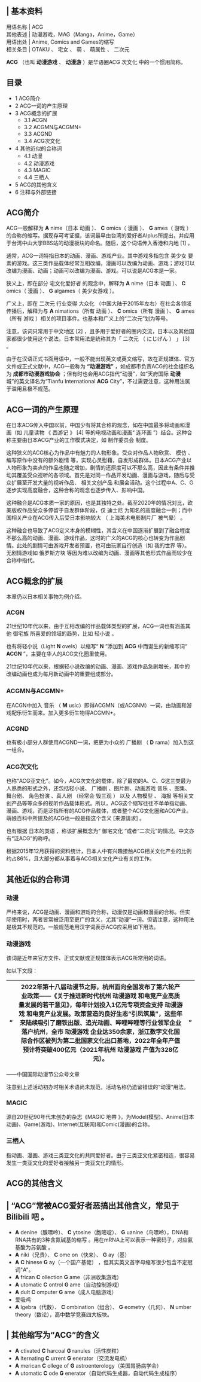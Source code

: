 |  **基本资料**  
---  
用语名称  |  ACG   
其他表述  |  动漫游戏，MAG（Manga，Anime，Game）   
用语出处  |  Anime, Comics and Games的缩写   
相关条目  |  OTAKU  、  宅女  、  萌  、  萌属性  、  二次元   
  
**ACG** （也叫 **动漫游戏** 、 **动漫游** ）是华语圈ACG  次文化  中的一个惯用简称。

##  目录

  * 1  ACG简介 
  * 2  ACG一词的产生原理 
  * 3  ACG概念的扩展 
    * 3.1  ACGN 
    * 3.2  ACGMN与ACGMN+ 
    * 3.3  ACGND 
    * 3.4  ACG次文化 
  * 4  其他近似的合称词 
    * 4.1  动漫 
    * 4.2  动漫游戏 
    * 4.3  MAGIC 
    * 4.4  三栖人 
  * 5  ACG的其他含义 
  * 6  注释与外部链接 

##  ACG简介

ACG一般解释为 **A** nime（日本  动画  ）、 **C** omics（  漫画  ）、 **G** ames（  游戏
）的合称的缩写。据现存可考证据，该词最早由台湾的爱好者AIplus所提出，并应用于台湾中山大学BBS站的动漫板块的命名。随后，这个词语传入香港和内地
[1]  。

通常，ACG一词特指日本的动画、漫画、游戏产业。其中游戏多指包含  美少女
要素的游戏。这三类作品载体经常互相改编，漫画可以改编为动画、游戏；游戏可以改编为漫画、动画；动画可以改编为漫画、游戏。可以说是ACG本是一家。

狭义上，即在部分  宅文化爱好者  的观念中，解释为 **A** nime（日本  动画  ）、 **C** omics（  漫画  ）、 **G**
algames（  美少女游戏  ）。

广义上，即在  二次元  行业变得  大众化  （中国大陆于2015年左右）在社会各领域传播后，解释为与 **A** nimations（所有  动画
）、 **C** omics（所有  漫画  ）、 **G** ames（所有  游戏  ）相关的项目事件。也基本和广义上的“二次元”划为等号。

注意，该词只常用于中文地区  [2]  ，且多用于爱好者的圈内交流，日本以及其他国家都很少使用这个说法。日本常用法是统称其为「  二次元  （  にじげん
）  」  [3]  。

由于在汉语正式书面用语中，一般不能出现英文或英文缩写，故在正规媒体、官方文件或正式文献中，ACG一般称为 **“动漫游戏”**
，如成都市负责ACG的社会组织名为 **成都市动漫游戏协会** ；但有时也会用ACG指代“动漫”，如“天府国际 **动漫** 城”的英文译名为“Tianfu
International **ACG** City”，不过需要注意，这种用法属于滥用且极不规范。

##  ACG一词的产生原理

在日本ACG传入中国以前，中国少有将其合称的观念，如在中国最多将动画和漫画（如  儿童读物  《  西游记  》  [4]  等的电视动画和漫画“  连环画
”）结合。这种合称主要由日本ACG产业的工作模式决定，如  制作委员会  制度。

这种狭义的ACG核心为作品中有魅力的人物形象。受众对作品人物欣赏、  模仿  、  编写原作中没有的额外剧情
等，实现心灵慰藉，自发形成群体。日本ACG产业以人物形象为卖点的作品也随之增加，剧情的还原度可以不那么高，因此有条件并推动其覆盖受众视听的各领域。首先是对同一作品开发动画、漫画与游戏，随后与受众扩展至开发大量的视听作品、
相关文创产品  和展会活动。这个过程中A、C、G逐步实现高度融合，这种合称的观念也逐步传入、影响中国。

这种融合是ACG本质一家的原因，也是其独特之处。截至2020年的情况对比，欧美版权作品受众多停留于自发群体阶段，仅  迪士尼
为知名的高度融合一例；而中国相关产业在ACG传入后受日本影响较大  （  上海美术电影制片厂  被气晕）  。

这种融合也导致了ACG定义本身的模糊性，其含义在中国逐渐扩展到了融合程度不那么高的动画、漫画、游戏作品，这时的广义的ACG的核心也转变为作品剧情。此处的剧情可由游戏开发者预置，也可由玩家自行创造（如
我的世界  等）。无剧情游戏如  俄罗斯方块  等因为难以改编为动画、漫画等其他形式作品而较少在合称中指代。

##  ACG概念的扩展

本章仍以日本相关事物为例介绍。

###  ACGN

21世纪10年代以来，由于互相改编的作品载体类型的扩展，ACG一词也有涵盖其他  御宅族  所喜爱的领域的趋势，比如  轻小说  。

也有将轻小说（Light **N** ovels）以缩写“ **N** ”添加到 **ACG** 中而诞生的新缩写词“ **ACGN**
”，主要在华人的ACG文化圈里使用。

21世纪10年代以来，根据轻小说改编的动画、漫画、游戏作品急剧增长，其中的改编动画也成为每月新动画中的重要组成部分。

###  ACGMN与ACGMN+

在ACGN中加入  音乐  （ **M** usic）即得ACGMN（或ACGNM）一词，由动画和游戏配乐衍生而来。加入更多衍生物得ACGMN+。

###  ACGND

也有极小部分人群使用ACGND一词，把更为小众的  广播剧  （ **D** rama）加入到这一组合。

###  ACG次文化

也称“ACG亚文化”。如今，ACG次文化的载体，除了最初的A、C、G这三类最为人熟悉的形式之外，还包括轻小说、  广播剧  、图片剧、动画游戏  音乐
、图集、舞台剧、  角色扮演  、真人剧  （经常会  毁三观  ）  以及  人物模型  、  海报
等相关文创产品等等众多的视听作品载体形式。所以，ACG这个缩写往往不单单指动画、漫画、游戏，而是泛指所有的ACG作品载体，或者整个ACG文化圈和ACG产业。
萌娘百科中所提及的ACG也一般是指这个含义  [来源请求]  。

也有根据  日本的类语  ，称该扩展概念为“  御宅文化  ”或者“二次元”的情况。中文亦有“泛ACG”的称呼。

根据2015年12月获得的资料统计，日本人中有兴趣接触ACG相关文化产业的比例约占86%，且大部分都从事着与ACG相关文化产业有关的工作。

##  其他近似的合称词

###  动漫

严格来说，ACG是动画、漫画和游戏的合称，动漫仅是动画和漫画的合称。但实际使用时，两者皆常被泛用至更广的含义，尤其“动漫”一词。但请注意，这种用法是极其不规范的。一般规范地用汉字词表示ACG应采用如下用法。

###  动漫游戏

该词是近年来官方文件、正式文献或正规媒体表示ACG所常用的词语。

如以下文段：

|  “  |  2022年第十八届动漫节之际，杭州面向全国发布了第六轮产业政策——《关于推进新时代杭州 **动漫游戏** 和电竞产业高质量发展的若干意见》，每年计划投入1亿元专项资金支持 **动漫游戏** 和电竞产业发展。政策营造的良好生态“引凤筑巢”，这些年来陆续吸引了磨铁出版、追光动画、哔哩哔哩等行业领军企业落户杭州，全市 **动漫游戏** 企业达350余家，浙江数字文化国际合作区被列为第二批国家文化出口基地，2022年全年产值预计将突破400亿元（2021年杭州 **动漫游戏** 产值为328亿元）。  |  ”   
---|---|---  
——中国国际动漫节公众号文章  
  
注意到上述活动初办时相关术语尚未规范，活动名称仍遗留错误的“动漫”用法。

###  MAGIC

源自20世纪90年代末创办的杂志《MAGIC  地帶
》，为Model(模型)、Anime(日本动画)、Game(游戏)、Internet(互联网)和Comic(漫画)的合称。

###  三栖人

指动画、漫画、游戏三类亚文化的共同爱好者。由于三类亚文化紧密相连，很容易发生一类亚文化的爱好者接触另一类亚文化的情形。

##  ACG的其他含义

|  “ACG”常被ACG爱好者恶搞出其他含义，常见于  Bilibili  吧  。  
---  
  
  * **A** denine（腺嘌呤）、 **C** ytosine（胞嘧啶）、 **G** uanine（鸟嘌呤），DNA和RNA共有的3种含氮碱基的缩写  。用在mRNA上可以表示一种密码子，对应氨基酸为苏氨酸  。 
  * **A** niki（兄贵）、 **C** ome on（快来）、 **G** ay（基） 
  * **A** **C** hinese **G** ay（一个国产基佬）  ，但其实英文首字母缩写很少包含不定冠词"A"。 
  * **A** frican **C** ollection **G** ame（非洲收集游戏） 
  * **A** utomatic **C** ontrol **G** ame（自动控制游戏） 
  * **A** dult **C** omputer **G** ame（成人电脑游戏） 
  * 爱吸鸡 
  * **A** lgebra（代数）、 **C** ombination（组合）、 **G** eometry（几何）、 **N** umber theory（数论），高中数学竞赛四大板块。 

  
|  其他缩写为“ACG”的含义  
---  
  
  * **A** ctivated **C** harcoal **G** ranules（活性炭粒） 
  * **A** lternating **C** urrent **G** enerator（交流发电机） 
  * **A** merican **C** ollege of **G** astroenterology（美国胃肠病学会） 
  * **A** utomatic **C** ode **G** enerator（自动代码生成器，自动代码生成程序） 

  
  